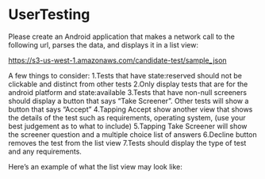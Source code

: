 # UserTesting
Please create an Android application that makes a network call to the following url, parses the data, and displays it in a list view:

https://s3-us-west-1.amazonaws.com/candidate-test/sample_json

A few things to consider:
1.Tests that have state:reserved should not be clickable and distinct from other tests
2.Only display tests that are for the android platform and state:available
3.Tests that have non-null screeners should display a button that says “Take Screener”. Other tests will show a button that says “Accept”
4.Tapping Accept show another view that shows the details of the test such as requirements, operating system, (use your best judgement as to what to include)
5.Tapping Take Screener will show the screener question and a multiple choice list of answers
6.Decline button removes the test from the list view
7.Tests should display the type of test and any requirements.


Here’s an example of what the list view may look like:

